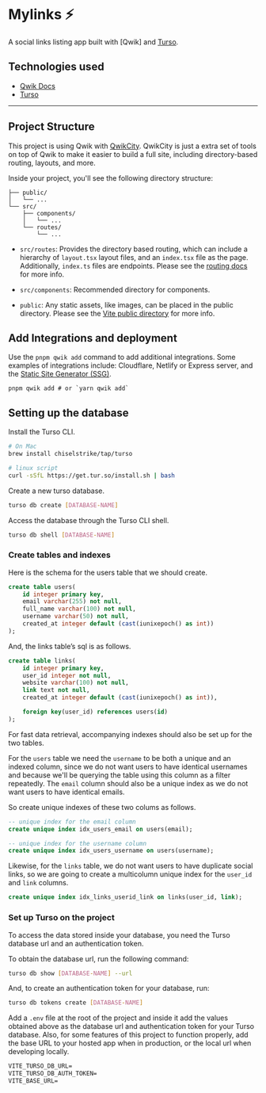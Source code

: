 # Mylinks ⚡️

A social links listing app built with [Qwik] and [Turso].

## Technologies used

- [Qwik Docs]
- [Turso]

---

## Project Structure

This project is using Qwik with [QwikCity]. QwikCity is just a extra set of tools on top of Qwik to make it easier to build a full site, including directory-based routing, layouts, and more.

Inside your project, you'll see the following directory structure:

```
├── public/
│   └── ...
└── src/
    ├── components/
    │   └── ...
    └── routes/
        └── ...
```

- `src/routes`: Provides the directory based routing, which can include a hierarchy of `layout.tsx` layout files, and an `index.tsx` file as the page. Additionally, `index.ts` files are endpoints. Please see the [routing docs] for more info.

- `src/components`: Recommended directory for components.

- `public`: Any static assets, like images, can be placed in the public directory. Please see the [Vite public directory] for more info.

## Add Integrations and deployment

Use the `pnpm qwik add` command to add additional integrations. Some examples of integrations include: Cloudflare, Netlify or Express server, and the [Static Site Generator (SSG)].

```shell
pnpm qwik add # or `yarn qwik add`
```

## Setting up the database

Install the Turso CLI.

```sh
# On Mac
brew install chiselstrike/tap/turso

# linux script
curl -sSfL https://get.tur.so/install.sh | bash
```

Create a new turso database.

```sh
turso db create [DATABASE-NAME]
```

Access the database through the Turso CLI shell.

```sh
turso db shell [DATABASE-NAME]
```

### Create tables and indexes

Here is the schema for the users table that we should create.

```sql
create table users(
	id integer primary key,
	email varchar(255) not null,
	full_name varchar(100) not null,
	username varchar(50) not null,
	created_at integer default (cast(iunixepoch() as int))
);
```

And, the links table’s sql is as follows.

```sql
create table links(
	id integer primary key,
	user_id integer not null,
	website varchar(100) not null,
	link text not null,
	created_at integer default (cast(iunixepoch() as int)),

	foreign key(user_id) references users(id)
);
```

For fast data retrieval, accompanying indexes should also be set up for the two tables.

For the `users` table we need the `username` to be both a unique and an indexed column, since we do not want users to have identical usernames and because we'll be querying the table using this column as a filter repeatedly. The `email` column should also be a unique index as we do not want users to have identical emails.

So create unique indexes of these two colums as follows.

```sql
-- unique index for the email column
create unique index idx_users_email on users(email);

-- unique index for the username column
create unique index idx_users_username on users(username);
```

Likewise, for the `links` table, we do not want users to have duplicate social links, so we are going to create a multicolumn unique index for the `user_id` and `link` columns.

```sql
create unique index idx_links_userid_link on links(user_id, link);
```

### Set up Turso on the project

To access the data stored inside your database, you need the Turso database url and an authentication token.

To obtain the database url, run the following command:

```sh
turso db show [DATABASE-NAME] --url
```

And, to create an authentication token for your database, run:

```sh
turso db tokens create [DATABASE-NAME]
```

Add a `.env` file at the root of the project and inside it add the values obtained above as the database url and authentication token for your Turso database. Also, for some features of this project to function properly, add the base URL to your hosted app when in production, or the local url when developing locally.

```txt
VITE_TURSO_DB_URL=
VITE_TURSO_DB_AUTH_TOKEN=
VITE_BASE_URL=
```

[Qwik Docs]: https://qwik.builder.io/
[Turso]: https://chiselstrike.com
[QwikCity]: https://qwik.builder.io/qwikcity/overview/
[routing docs]: https://qwik.builder.io/qwikcity/routing/overview/
[Vite public directory]: https://vitejs.dev/guide/assets.html#the-public-directory
[Static Site Generator (SSG)]: https://qwik.builder.io/qwikcity/guides/static-site-generation/
